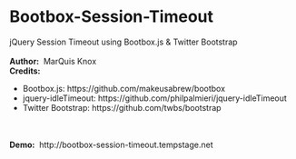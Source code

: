 Bootbox-Session-Timeout
=======================

jQuery Session Timeout using Bootbox.js & Twitter Bootstrap
<br><br>
<b>Author:</b>&nbsp;&nbsp;MarQuis Knox
<br>
<b>Credits:</b>
<ul>
  <li>Bootbox.js:  https://github.com/makeusabrew/bootbox</li>
  <li>jquery-idleTimeout:  https://github.com/philpalmieri/jquery-idleTimeout</li>
  <li>Twitter Bootstrap:  https://github.com/twbs/bootstrap</li>
</ul>
<br>
<br>
<b>Demo:</b>&nbsp;&nbsp;http://bootbox-session-timeout.tempstage.net
